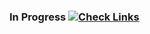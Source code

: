### In Progress [![Check Links](https://github.com/maul-lq/webprofile/actions/workflows/links.yml/badge.svg)](https://github.com/org/repo/actions/workflows/links.yml)
